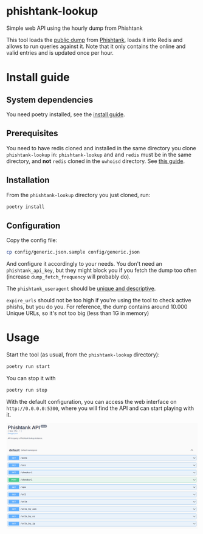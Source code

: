 # phishtank-lookup
Simple web API using the hourly dump from Phishtank

This tool loads the [public dump](https://phishtank.org/developer_info.php) from [Phishtank](https://phishtank.org/),
loads it into Redis and allows to run queries against it. Note that it only contains the online and valid entries and is updated once per hour.

# Install guide

## System dependencies

You need poetry installed, see the [install guide](https://python-poetry.org/docs/).

## Prerequisites

You need to have redis cloned and installed in the same directory you clone `phishtank-lookup` in:
`phishtank-lookup` and and `redis` must be in the same directory, and **not** `redis` cloned in the
`uwhoisd` directory. See [this guide](https://www.lookyloo.eu/docs/main/install-lookyloo.html#_install_redis).

## Installation

From the `phishtank-lookup` directory you just cloned, run:

```bash
poetry install
```

## Configuration

Copy the config file:

```bash
cp config/generic.json.sample config/generic.json
```

And configure it accordingly to your needs. You don't need an `phishtank_api_key`, but they might
block you if you fetch the dump too often (increase `dump_fetch_frequency` will probably do).

The `phishtank_useragent` should be [unique and descriptive](https://phishtank.org/developer_info.php).

`expire_urls` should not be too high if you're using the tool to check active phishs, but you do you.
For reference, the dump contains around 10.000 Unique URLs, so it's not too big (less than 1G in memory)

# Usage

Start the tool (as usual, from the `phishtank-lookup` directory):

```bash
poetry run start
```

You can stop it with

```bash
poetry run stop
```

With the default configuration, you can access the web interface on `http://0.0.0.0:5300`,
where you will find the API and can start playing with it.

![API](doc/api.png)
